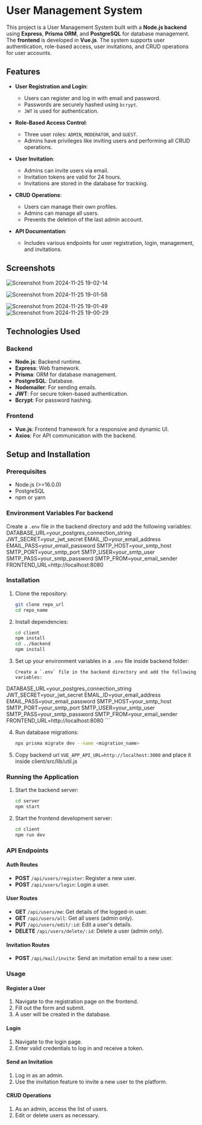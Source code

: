 # User Management System

This project is a User Management System built with a **Node.js backend** using **Express**, **Prisma ORM**, and **PostgreSQL** for database management. The **frontend** is developed in **Vue.js**. The system supports user authentication, role-based access, user invitations, and CRUD operations for user accounts.

## Features

- **User Registration and Login**:
  - Users can register and log in with email and password.
  - Passwords are securely hashed using `bcrypt`.
  - `JWT` is used for authentication.

- **Role-Based Access Control**:
  - Three user roles: `ADMIN`, `MODERATOR`, and `GUEST`.
  - Admins have privileges like inviting users and performing all CRUD operations.

- **User Invitation**:
  - Admins can invite users via email.
  - Invitation tokens are valid for 24 hours.
  - Invitations are stored in the database for tracking.

- **CRUD Operations**:
  - Users can manage their own profiles.
  - Admins can manage all users.
  - Prevents the deletion of the last admin account.

- **API Documentation**:
  - Includes various endpoints for user registration, login, management, and invitations.

## Screenshots

![Screenshot from 2024-11-25 19-02-14](https://github.com/user-attachments/assets/12c8ea14-ee55-48be-8000-205a34eea841)

![Screenshot from 2024-11-25 19-01-58](https://github.com/user-attachments/assets/d7b3d445-e7b3-4336-ab67-b3b0601dd3e3)

![Screenshot from 2024-11-25 19-01-49](https://github.com/user-attachments/assets/ca01c469-3c62-4714-b1ed-944a39e3bff0)
![Screenshot from 2024-11-25 19-00-29](https://github.com/user-attachments/assets/0bd753d2-ef56-42eb-9ce2-bbcbef16aa42)



## Technologies Used

### Backend
- **Node.js**: Backend runtime.
- **Express**: Web framework.
- **Prisma**: ORM for database management.
- **PostgreSQL**: Database.
- **Nodemailer**: For sending emails.
- **JWT**: For secure token-based authentication.
- **Bcrypt**: For password hashing.

### Frontend
- **Vue.js**: Frontend framework for a responsive and dynamic UI.
- **Axios**: For API communication with the backend.

## Setup and Installation

### Prerequisites
- Node.js (>=16.0.0)
- PostgreSQL
- npm or yarn

### Environment Variables For backend
Create a `.env` file in the backend directory and add the following variables:
DATABASE_URL=your_postgres_connection_string
JWT_SECRET=your_jwt_secret
EMAIL_ID=your_email_address
EMAIL_PASS=your_email_password
SMTP_HOST=your_smtp_host
SMTP_PORT=your_smtp_port
SMTP_USER=your_smtp_user
SMTP_PASS=your_smtp_password
SMTP_FROM=your_email_sender
FRONTEND_URL=http://localhost:8080



### Installation

1. Clone the repository:
    ```sh
    git clone repo_url
    cd repo_name
    ```

2. Install dependencies:
    ```sh
    cd client
    npm install
    cd ../backend
    npm install
    ```

3. Set up your environment variables in a `.env` file inside backend folder:
    ```env
    Create a `.env` file in the backend directory and add the following variables:
DATABASE_URL=your_postgres_connection_string
JWT_SECRET=your_jwt_secret
EMAIL_ID=your_email_address
EMAIL_PASS=your_email_password
SMTP_HOST=your_smtp_host
SMTP_PORT=your_smtp_port
SMTP_USER=your_smtp_user
SMTP_PASS=your_smtp_password
SMTP_FROM=your_email_sender
FRONTEND_URL=http://localhost:8080
    ```

4. Run database migrations:
    ```sh
    npx prisma migrate dev --name <migration_name>
    ```

5. Copy backend url `VUE_APP_API_URL=http://localhost:3000` and place it inside client/src/lib/util.js

### Running the Application

1. Start the backend server:
    ```sh
    cd server
    npm start
    ```

2. Start the frontend development server:
    ```sh
    cd client
    npm run dev
    ```
### API Endpoints

#### Auth Routes
- **POST** `/api/users/register`: Register a new user.
- **POST** `/api/users/login`: Login a user.

#### User Routes
- **GET** `/api/users/me`: Get details of the logged-in user.
- **GET** `/api/users/all`: Get all users (admin only).
- **PUT** `/api/users/edit/:id`: Edit a user's details.
- **DELETE** `/api/users/delete/:id`: Delete a user (admin only).

#### Invitation Routes
- **POST** `/api/mail/invite`: Send an invitation email to a new user.



### Usage

#### Register a User
1. Navigate to the registration page on the frontend.
2. Fill out the form and submit.
3. A user will be created in the database.

#### Login
1. Navigate to the login page.
2. Enter valid credentials to log in and receive a token.

#### Send an Invitation
1. Log in as an admin.
2. Use the invitation feature to invite a new user to the platform.

#### CRUD Operations
1. As an admin, access the list of users.
2. Edit or delete users as necessary.



